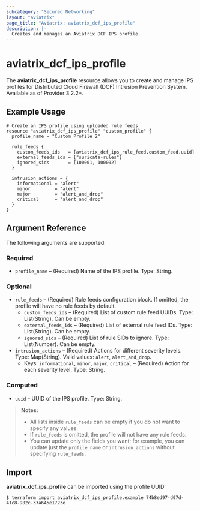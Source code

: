```yaml
---
subcategory: "Secured Networking"
layout: "aviatrix"
page_title: "Aviatrix: aviatrix_dcf_ips_profile"
description: |-
  Creates and manages an Aviatrix DCF IPS profile
---
```


# aviatrix_dcf_ips_profile

The **aviatrix_dcf_ips_profile** resource allows you to create and manage IPS profiles for Distributed Cloud Firewall (DCF) Intrusion Prevention System. Available as of Provider 3.2.2+.

## Example Usage

```hcl
# Create an IPS profile using uploaded rule feeds
resource "aviatrix_dcf_ips_profile" "custom_profile" {
  profile_name = "Custom Profile 2"

  rule_feeds {
    custom_feeds_ids   = [aviatrix_dcf_ips_rule_feed.custom_feed.uuid]
    external_feeds_ids = ["suricata-rules"]
    ignored_sids       = [100001, 100002]
  }

  intrusion_actions = {
    informational = "alert"
    minor         = "alert"
    major         = "alert_and_drop"
    critical      = "alert_and_drop"
  }
}
```

## Argument Reference

The following arguments are supported:

### Required
- `profile_name` – (Required) Name of the IPS profile. Type: String.

### Optional
- `rule_feeds` – (Required) Rule feeds configuration block. If omitted, the profile will have no rule feeds by default.
    - `custom_feeds_ids` – (Required) List of custom rule feed UUIDs. Type: List(String). Can be empty.
    - `external_feeds_ids` – (Required) List of external rule feed IDs. Type: List(String). Can be empty.
    - `ignored_sids` – (Required) List of rule SIDs to ignore. Type: List(Number). Can be empty.
- `intrusion_actions` – (Required) Actions for different severity levels. Type: Map(String). Valid values: `alert`, `alert_and_drop`.
    - Keys: `informational`, `minor`, `major`, `critical` – (Required) Action for each severity level. Type: String.

### Computed
- `uuid` – UUID of the IPS profile. Type: String.

> **Notes:**
> - All lists inside `rule_feeds` can be empty if you do not want to specify any values.
> - If `rule_feeds` is omitted, the profile will not have any rule feeds.
> - You can update only the fields you want; for example, you can update just the `profile_name` or `intrusion_actions` without specifying `rule_feeds`.

## Import

**aviatrix_dcf_ips_profile** can be imported using the profile UUID:

```
$ terraform import aviatrix_dcf_ips_profile.example 74b8ed97-d07d-41c8-982c-33a645e1723e

